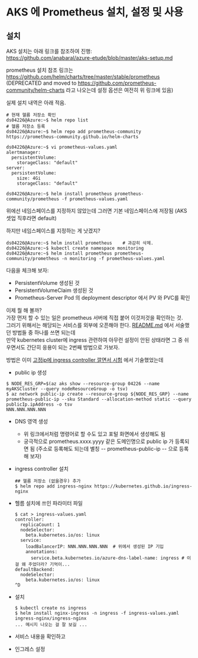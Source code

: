 # AKS 에 Prometheus 설치, 설정 및 사용

## 설치

AKS 설치는 아래 링크를 참조하여 진행:  
https://github.com/anabaral/azure-etude/blob/master/aks-setup.md

prometheus 설치 참조 링크는 https://github.com/helm/charts/tree/master/stable/prometheus  
(DEPRECATED and moved to https://github.com/prometheus-community/helm-charts 라고 나오는데 설정 옵션은 여전히 위 링크에 있음)  

실제 설치 내역은 아래 적음.
```
# 현재 헬름 저장소 확인
ds04226@Azure:~$ helm repo list
# 헬름 저장소 등록
ds04226@Azure:~$ helm repo add prometheus-community https://prometheus-community.github.io/helm-charts

ds04226@Azure:~$ vi prometheus-values.yaml
alertmanager:
  persistentVolume:
    storageClass: "default"
server:
  persistentVolume:
    size: 4Gi
    storageClass: "default"

ds04226@Azure:~$ helm install prometheus prometheus-community/prometheus -f prometheus-values.yaml
```
위에선 네임스페이스를 지정하지 않았는데 그러면 기본 네임스페이스에 저장됨 (AKS 셋업 직후라면 default)

하지만 네임스페이스를 지정하는 게 낫겠지?

```
ds04226@Azure:~$ helm install prometheus    # 과감히 삭제.
ds04226@Azure:~$ kubectl create namespace monitoring
ds04226@Azure:~$ helm install prometheus prometheus-community/prometheus -n monitoring -f prometheus-values.yaml
```

다음을 체크해 보자:
- PersistentVolume 생성된 것
- PersistentVolumeClaim 생성된 것
- Prometheus-Server Pod 의 deployment descriptor 에서 PV 와 PVC를 확인

이제 뭘 해 볼까?  
가장 먼저 할 수 있는 일은 prometheus 서버에 직접 붙어 이것저것을 확인하는 것.  
그러기 위해서는 해당되는 서비스를 외부에 오픈해야 한다. [README.md](https://github.com/anabaral/azure-etude#aks%EC%97%90%EC%84%9C-%EC%84%9C%EB%B9%84%EC%8A%A4%EB%A5%BC-%EC%99%B8%EB%B6%80-%EC%97%B0%EA%B2%B0) 에서 서술했던 방법들 중 하나를 쓰면 되는데  
만약 kubernetes cluster에 ingress 관련하여 아무런 설정이 안된 상태라면 그 중 쉬우면서도 간단히 응용이 되는 2번째 방법으로 가보자.

방법은 이미 [고정ip에 ingress controller 깔면서 시험](https://github.com/anabaral/azure-etude/blob/master/aks-ing-try1.md) 에서 기술했었는데 

* public ip 생성
```
$ NODE_RES_GRP=$(az aks show --resource-group 04226 --name myAKSCluster --query nodeResourceGroup -o tsv)
$ az network public-ip create --resource-group ${NODE_RES_GRP} --name prometheus-public-ip --sku Standard --allocation-method static --query publicIp.ipAddress -o tsv
NNN.NNN.NNN.NNN
```

* DNS 영역 생성
  - 위 링크에서처럼 명령어로 할 수도 있고 포털 화면에서 생성해도 됨
  - 궁극적으로 prometheus.xxxx.yyyy 같은 도메인명으로 public ip 가 등록되면 됨 (주소로 등록해도 되는데 별칭 -- prometheus-public-ip -- 으로 등록해 보자)

* ingress controller 설치
  ```
  ## 헬름 저장소 (없을경우) 추가
  $ helm repo add ingress-nginx https://kubernetes.github.io/ingress-nginx 
  ```

* 헬름 설치에 쓰인 파라미터 파일
  ```
  $ cat > ingress-values.yaml
  controller:
    replicaCount: 1
    nodeSelector:
      beta.kubernetes.io/os: linux
    service:
      loadBalancerIP: NNN.NNN.NNN.NNN  # 위에서 생성된 IP 기입
      annotations:
        service.beta.kubernetes.io/azure-dns-label-name: ingress # 이걸 왜 주었더라? 기억이...
  defaultBackend:
    nodeSelector:
      beta.kubernetes.io/os: linux
  ^D
  ```

* 설치
  ```
  $ kubectl create ns ingress
  $ helm install nginx-ingress -n ingress -f ingress-values.yaml ingress-nginx/ingress-nginx
  ... 메시지 나오는 걸 잘 보길 ...
  ```

* 서비스 내용을 확인하고 

* 인그레스 설정







